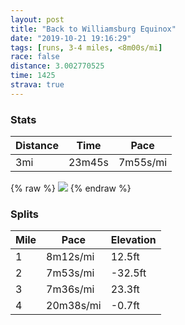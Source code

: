 ```yaml
---
layout: post
title: "Back to Williamsburg Equinox"
date: "2019-10-21 19:16:29"
tags: [runs, 3-4 miles, <8m00s/mi]
race: false
distance: 3.002770525
time: 1425
strava: true
---
```


### Stats

| Distance | Time | Pace |
|----------|------|------|
|3mi|23m45s|7m55s/mi|

{% raw %}
<img src='https://maps.googleapis.com/maps/api/staticmap?maptype=roadmap&path=enc:evrwFldqbMl@q@h@NJJ`@Hl@XZDj@x@PJTVVL^ZNTpFbCJAJBzAt@p@bAD@RTV\x@l@BD\@PFPNNDXTb@V|@t@nAr@NPXh@VVPDBDNBZNZZl@\TRl@XRNTZ^NRD\Pl@f@VJLJBDVJPRXN^b@ZJFDP?^PXBZJZENDPN`@LRL^b@NBPNR@FALFt@PHDVDd@N^DVLH?b@P\BPFd@Td@^JBTLTHTVLHZLP@DDHAVa@Z{@V_@b@}ATe@Tu@HOBSDG@QRmAPg@Jk@FKHg@Ne@@o@JYDi@Tq@@G`@_A@OLa@JKRe@H}@HU@OFKH_AFUTyARe@TUFO?KPcAHI@EA[PcAA_@B]b@_DPi@Hq@\wAPiAFYD[FSDYb@}ALq@J_@D_@d@cBHs@t@aDDe@b@wBFa@BOTc@J]x@mE^iAF]Fc@Pm@@MPs@L}@PaAB]Je@Vo@VgAf@sDLk@NcANg@@OXkAHe@LYRo@Fi@FSD]La@ZwAL}@Jm@L_@Fg@n@sBTgAv@mCJy@Jq@FORYPe@\cCb@aBHg@Nc@X{Ad@oBPc@@]Lq@EM@CSe@Ki@EBAEMIKKMGWUc@Im@w@cBoAc@Ei@Uq@i@MQUIMAUIaBiAy@[WSICg@SKK_@QsAgB_@[c@c@aAgA&key=AIzaSyC1MId7bFpkLXNAaYhBSTb8jLyiSqzbDtM&size=800x800&markers=color:yellow|label:S|40.73331,-73.98487&markers=color:green|label:F|40.71583999999996,-73.95991999999991'>
{% endraw %}

### Splits

| Mile | Pace | Elevation |
|------|------|-----------|
|1|8m12s/mi|12.5ft|
|2|7m53s/mi|-32.5ft|
|3|7m36s/mi|23.3ft|
|4|20m38s/mi|-0.7ft|
